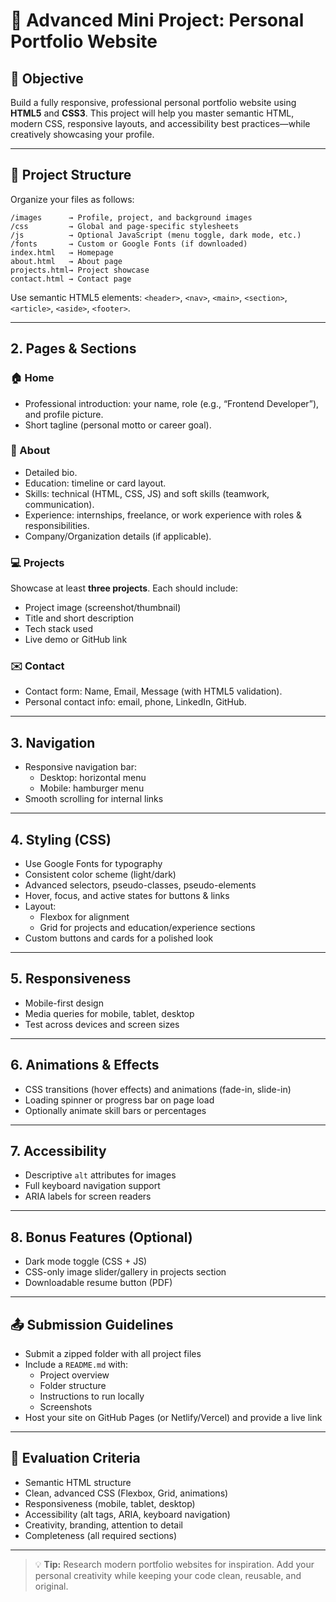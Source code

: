 # 🌟 Advanced Mini Project: Personal Portfolio Website

## 🎯 Objective

Build a fully responsive, professional personal portfolio website using **HTML5** and **CSS3**. This project will help you master semantic HTML, modern CSS, responsive layouts, and accessibility best practices—while creatively showcasing your profile.

---

## 📂 Project Structure

Organize your files as follows:

```
/images      → Profile, project, and background images  
/css         → Global and page-specific stylesheets  
/js          → Optional JavaScript (menu toggle, dark mode, etc.)  
/fonts       → Custom or Google Fonts (if downloaded)  
index.html   → Homepage  
about.html   → About page  
projects.html→ Project showcase  
contact.html → Contact page  
```

Use semantic HTML5 elements: `<header>`, `<nav>`, `<main>`, `<section>`, `<article>`, `<aside>`, `<footer>`.

---

## 2. Pages & Sections

### 🏠 Home

- Professional introduction: your name, role (e.g., “Frontend Developer”), and profile picture.
- Short tagline (personal motto or career goal).

### 👤 About

- Detailed bio.
- Education: timeline or card layout.
- Skills: technical (HTML, CSS, JS) and soft skills (teamwork, communication).
- Experience: internships, freelance, or work experience with roles & responsibilities.
- Company/Organization details (if applicable).

### 💻 Projects

Showcase at least **three projects**. Each should include:
- Project image (screenshot/thumbnail)
- Title and short description
- Tech stack used
- Live demo or GitHub link

### ✉️ Contact

- Contact form: Name, Email, Message (with HTML5 validation).
- Personal contact info: email, phone, LinkedIn, GitHub.

---

## 3. Navigation

- Responsive navigation bar:
    - Desktop: horizontal menu
    - Mobile: hamburger menu
- Smooth scrolling for internal links

---

## 4. Styling (CSS)

- Use Google Fonts for typography
- Consistent color scheme (light/dark)
- Advanced selectors, pseudo-classes, pseudo-elements
- Hover, focus, and active states for buttons & links
- Layout:
    - Flexbox for alignment
    - Grid for projects and education/experience sections
- Custom buttons and cards for a polished look

---

## 5. Responsiveness

- Mobile-first design
- Media queries for mobile, tablet, desktop
- Test across devices and screen sizes

---

## 6. Animations & Effects

- CSS transitions (hover effects) and animations (fade-in, slide-in)
- Loading spinner or progress bar on page load
- Optionally animate skill bars or percentages

---

## 7. Accessibility

- Descriptive `alt` attributes for images
- Full keyboard navigation support
- ARIA labels for screen readers

---

## 8. Bonus Features (Optional)

- Dark mode toggle (CSS + JS)
- CSS-only image slider/gallery in projects section
- Downloadable resume button (PDF)

---

## 📤 Submission Guidelines

- Submit a zipped folder with all project files
- Include a `README.md` with:
    - Project overview
    - Folder structure
    - Instructions to run locally
    - Screenshots
- Host your site on GitHub Pages (or Netlify/Vercel) and provide a live link

---

## 📝 Evaluation Criteria

- Semantic HTML structure
- Clean, advanced CSS (Flexbox, Grid, animations)
- Responsiveness (mobile, tablet, desktop)
- Accessibility (alt tags, ARIA, keyboard navigation)
- Creativity, branding, attention to detail
- Completeness (all required sections)

---

> 💡 **Tip:** Research modern portfolio websites for inspiration. Add your personal creativity while keeping your code clean, reusable, and original.